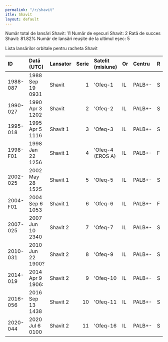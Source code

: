 ```yaml
---
permalink: "/r/shavit"
itle: Shavit
layout: default
---
```


Număr total de lansări Shavit: 11
Număr de eșecuri Shavit: 2
Rată de succes Shavit: 81.82%
Număr de lansări reușite de la ultimul eșec: 5

Lista lansărilor orbitale pentru racheta Shavit


| ID       | Dată (UTC)        | Lansator   |   Serie | Satelit (misiune)   | Or   | Centru   | R   |
|:---------|:------------------|:-----------|--------:|:--------------------|:-----|:---------|:----|
| 1988-087 | 1988 Sep 19 0931  | Shavit     |       1 | 'Ofeq-1             | IL   | PALB+-   | S   |
| 1990-027 | 1990 Apr  3 1202  | Shavit     |       2 | 'Ofeq-2             | IL   | PALB+-   | S   |
| 1995-018 | 1995 Apr  5 1116  | Shavit 1   |       3 | 'Ofeq-3             | IL   | PALB+-   | S   |
| 1998-F01 | 1998 Jan 22 1256  | Shavit 1   |       4 | 'Ofeq-4 (EROS A)    | IL   | PALB+-   | F   |
| 2002-025 | 2002 May 28 1525  | Shavit 1   |       5 | 'Ofeq-5             | IL   | PALB+-   | S   |
| 2004-F01 | 2004 Sep  6 1053  | Shavit 1   |       6 | 'Ofeq-6             | IL   | PALB+-   | F   |
| 2007-025 | 2007 Jun 10 2340  | Shavit 2   |       7 | 'Ofeq-7             | IL   | PALB+-   | S   |
| 2010-031 | 2010 Jun 22 1900? | Shavit 2   |       8 | 'Ofeq-9             | IL   | PALB+-   | S   |
| 2014-019 | 2014 Apr  9 1906: | Shavit 2   |       9 | 'Ofeq-10            | IL   | PALB+-   | S   |
| 2016-056 | 2016 Sep 13 1438  | Shavit 2   |      10 | 'Ofeq-11            | IL   | PALB+-   | S   |
| 2020-044 | 2020 Jul  6 0100  | Shavit 2   |      11 | 'Ofeq-16            | IL   | PALB+-   | S   |

